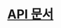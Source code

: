 # [API 문서](https://documenter.getpostman.com/view/15273575/TzRa8QVw#4b5b3ded-b434-433f-8628-9b4393b00272)
